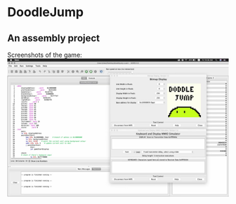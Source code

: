 # DoodleJump

## An assembly project

Screenshots of the game:
![Screenshot1](/doodle_jump_screenshot1.jpg)
